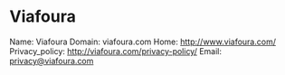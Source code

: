 
# Viafoura

Name: Viafoura
Domain: viafoura.com
Home: http://www.viafoura.com/
Privacy_policy: http://viafoura.com/privacy-policy/
Email: privacy@viafoura.com
